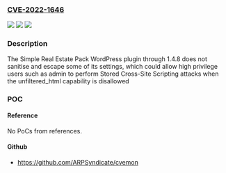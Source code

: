 ### [CVE-2022-1646](https://cve.mitre.org/cgi-bin/cvename.cgi?name=CVE-2022-1646)
![](https://img.shields.io/static/v1?label=Product&message=Simple%20Real%20Estate%20Pack&color=blue)
![](https://img.shields.io/static/v1?label=Version&message=n%2Fa&color=blue)
![](https://img.shields.io/static/v1?label=Vulnerability&message=CWE-79%20Cross-site%20Scripting%20(XSS)&color=brighgreen)

### Description

The Simple Real Estate Pack WordPress plugin through 1.4.8 does not sanitise and escape some of its settings, which could allow high privilege users such as admin to perform Stored Cross-Site Scripting attacks when the unfiltered_html capability is disallowed

### POC

#### Reference
No PoCs from references.

#### Github
- https://github.com/ARPSyndicate/cvemon


